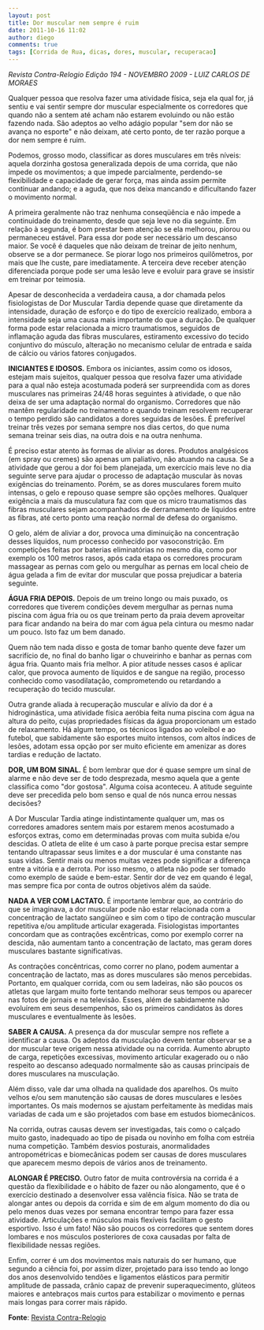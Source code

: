 ```yaml
---
layout: post
title: Dor muscular nem sempre é ruim
date: 2011-10-16 11:02
author: diego
comments: true
tags: [Corrida de Rua, dicas, dores, muscular, recuperacao]
---
```


*Revista Contra-Relogio Edição 194 - NOVEMBRO 2009 - LUIZ CARLOS DE MORAES*

Qualquer pessoa que resolva fazer uma atividade física, seja ela qual for, já sentiu e vai sentir sempre dor muscular especialmente os corredores que quando não a sentem até acham não estarem evoluindo ou não estão fazendo nada. São adeptos ao velho adágio popular "sem dor não se avança no esporte" e não deixam, até certo ponto, de ter razão porque a dor nem sempre é ruim.

Podemos, grosso modo, classificar as dores musculares em três níveis: aquela dorzinha gostosa generalizada depois de uma corrida, que não impede os movimentos; a que impede parcialmente, perdendo-se flexibilidade e capacidade de gerar força, mas ainda assim permite continuar andando; e a aguda, que nos deixa mancando e dificultando fazer o movimento normal.

A primeira geralmente não traz nenhuma conseqüência e não impede a continuidade do treinamento, desde que seja leve no dia seguinte. Em relação à segunda, é bom prestar bem atenção se ela melhorou, piorou ou permaneceu estável. Para essa dor pode ser necessário um descanso maior. Se você é daqueles que não deixam de treinar de jeito nenhum, observe se a dor permanece. Se piorar logo nos primeiros quilômetros, por mais que lhe custe, pare imediatamente. A terceira deve receber atenção diferenciada porque pode ser uma lesão leve e evoluir para grave se insistir em treinar por teimosia.

Apesar de desconhecida a verdadeira causa, a dor chamada pelos fisiologistas de Dor Muscular Tardia depende quase que diretamente da intensidade, duração de esforço e do tipo de exercício realizado, embora a intensidade seja uma causa mais importante do que a duração. De qualquer forma pode estar relacionada a micro traumatismos, seguidos de inflamação aguda das fibras musculares, estiramento excessivo do tecido conjuntivo do músculo, alteração no mecanismo celular de entrada e saída de cálcio ou vários fatores conjugados.

**INICIANTES E IDOSOS.** Embora os iniciantes, assim como os idosos, estejam mais sujeitos, qualquer pessoa que resolva fazer uma atividade para a qual não esteja acostumada poderá ser surpreendida com as dores musculares nas primeiras 24/48 horas seguintes à atividade, o que não deixa de ser uma adaptação normal do organismo. Corredores que não mantêm regularidade no treinamento e quando treinam resolvem recuperar o tempo perdido são candidatos a dores seguidas de lesões. É preferível treinar três vezes por semana sempre nos dias certos, do que numa semana treinar seis dias, na outra dois e na outra nenhuma.

É preciso estar atento às formas de aliviar as dores. Produtos analgésicos (em spray ou cremes) são apenas um paliativo, não atuando na causa. Se a atividade que gerou a dor foi bem planejada, um exercício mais leve no dia seguinte serve para ajudar o processo de adaptação muscular às novas exigências do treinamento. Porém, se as dores musculares forem muito intensas, o gelo e repouso quase sempre são opções melhores. Qualquer exigência a mais da musculatura faz com que os micro traumatismos das fibras musculares sejam acompanhados de derramamento de líquidos entre as fibras, até certo ponto uma reação normal de defesa do organismo.

O gelo, além de aliviar a dor, provoca uma diminuição na concentração desses líquidos, num processo conhecido por vasoconstrição. Em competições feitas por baterias eliminatórias no mesmo dia, como por exemplo os 100 metros rasos, após cada etapa os corredores procuram massagear as pernas com gelo ou mergulhar as pernas em local cheio de água gelada a fim de evitar dor muscular que possa prejudicar a bateria seguinte.

**ÁGUA FRIA DEPOIS.** Depois de um treino longo ou mais puxado, os corredores que tiverem condições devem mergulhar as pernas numa piscina com água fria ou os que treinam perto da praia devem aproveitar para ficar andando na beira do mar com água pela cintura ou mesmo nadar um pouco. Isto faz um bem danado.

Quem não tem nada disso e gosta de tomar banho quente deve fazer um sacrifício de, no final do banho ligar o chuveirinho e banhar as pernas com água fria. Quanto mais fria melhor. A pior atitude nesses casos é aplicar calor, que provoca aumento de líquidos e de sangue na região, processo conhecido como vasodilatação, comprometendo ou retardando a recuperação do tecido muscular.

Outra grande aliada à recuperação muscular e alívio da dor é a hidroginástica, uma atividade física aeróbia feita numa piscina com água na altura do peito, cujas propriedades físicas da água proporcionam um estado de relaxamento. Há algum tempo, os técnicos ligados ao voleibol e ao futebol, que sabidamente são esportes muito intensos, com altos índices de lesões, adotam essa opção por ser muito eficiente em amenizar as dores tardias e redução de lactato.

**DOR, UM BOM SINAL.** É bom lembrar que dor é quase sempre um sinal de alarme e não deve ser de todo desprezada, mesmo aquela que a gente classifica como "dor gostosa". Alguma coisa aconteceu. A atitude seguinte deve ser precedida pelo bom senso e qual de nós nunca errou nessas decisões?

A Dor Muscular Tardia atinge indistintamente qualquer um, mas os corredores amadores sentem mais por estarem menos acostumado a esforços extras, como em determinadas provas com muita subida e/ou descidas. O atleta de elite é um caso à parte porque precisa estar sempre tentando ultrapassar seus limites e a dor muscular é uma constante nas suas vidas. Sentir mais ou menos muitas vezes pode significar a diferença entre a vitória e a derrota. Por isso mesmo, o atleta não pode ser tomado como exemplo de saúde e bem-estar. Sentir dor de vez em quando é legal, mas sempre fica por conta de outros objetivos além da saúde.

**NADA A VER COM LACTATO.** É importante lembrar que, ao contrário do que se imaginava, a dor muscular pode não estar relacionada com a concentração de lactato sangüíneo e sim com o tipo de contração muscular repetitiva e/ou amplitude articular exagerada. Fisiologistas importantes concordam que as contrações excêntricas, como por exemplo correr na descida, não aumentam tanto a concentração de lactato, mas geram dores musculares bastante significativas.

As contrações concêntricas, como correr no plano, podem aumentar a concentração de lactato, mas as dores musculares são menos percebidas. Portanto, em qualquer corrida, com ou sem ladeiras, não são poucos os atletas que largam muito forte tentando melhorar seus tempos ou aparecer nas fotos de jornais e na televisão. Esses, além de sabidamente não evoluírem em seus desempenhos, são os primeiros candidatos às dores musculares e eventualmente às lesões.

**SABER A CAUSA.** A presença da dor muscular sempre nos reflete a identificar a causa. Os adeptos da musculação devem tentar observar se a dor muscular teve origem nessa atividade ou na corrida. Aumento abrupto de carga, repetições excessivas, movimento articular exagerado ou o não respeito ao descanso adequado normalmente são as causas principais de dores musculares na musculação.

Além disso, vale dar uma olhada na qualidade dos aparelhos. Os muito velhos e/ou sem manutenção são causas de dores musculares e lesões importantes. Os mais modernos se ajustam perfeitamente às medidas mais variadas de cada um e são projetados com base em estudos biomecânicos.

Na corrida, outras causas devem ser investigadas, tais como o calçado muito gasto, inadequado ao tipo de pisada ou novinho em folha com estréia numa competição. Também desvios posturais, anormalidades antropométricas e biomecânicas podem ser causas de dores musculares que aparecem mesmo depois de vários anos de treinamento.

**ALONGAR É PRECISO.** Outro fator de muita controvérsia na corrida é a questão da flexibilidade e o hábito de fazer ou não alongamento, que é o exercício destinado a desenvolver essa valência física. Não se trata de alongar antes ou depois da corrida e sim de em algum momento do dia ou pelo menos duas vezes por semana encontrar tempo para fazer essa atividade. Articulações e músculos mais flexíveis facilitam o gesto esportivo. Isso é um fato! Não são poucos os corredores que sentem dores lombares e nos músculos posteriores de coxa causadas por falta de flexibilidade nessas regiões.

Enfim, correr é um dos movimentos mais naturais do ser humano, que segundo a ciência foi, por assim dizer, projetado para isso tendo ao longo dos anos desenvolvido tendões e ligamentos elásticos para permitir amplitude de passada, crânio capaz de prevenir superaquecimento, glúteos maiores e antebraços mais curtos para estabilizar o movimento e pernas mais longas para correr mais rápido.

**Fonte**: <a href="http://revistacontrarelogio.com.br/materia/dor-muscular-nem-sempre-e-ruim/" target="_blank">Revista Contra-Relogio</a>
